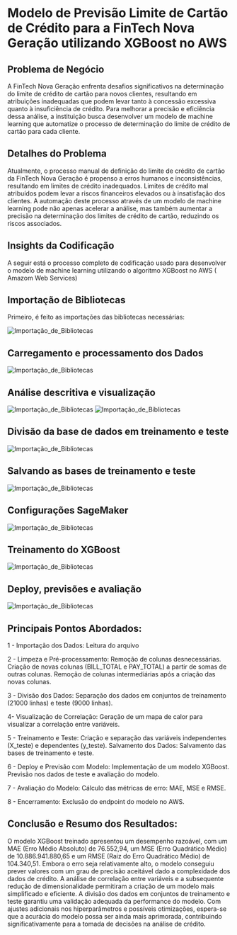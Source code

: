 # Modelo de Previsão Limite de Cartão de Crédito para a FinTech Nova Geração utilizando XGBoost no AWS

## Problema de Negócio
A FinTech Nova Geração enfrenta desafios significativos na determinação do limite de crédito de cartão para novos clientes, resultando em atribuições inadequadas que podem levar tanto à concessão excessiva quanto à insuficiência de crédito. Para melhorar a precisão e eficiência dessa análise, a instituição busca desenvolver um modelo de machine learning que automatize o processo de determinação do limite de crédito de cartão para cada cliente.

## Detalhes do Problema
Atualmente, o processo manual de definição do limite de crédito de cartão da FinTech Nova Geração é propenso a erros humanos e inconsistências, resultando em limites de crédito inadequados. Limites de crédito mal atribuídos podem levar a riscos financeiros elevados ou à insatisfação dos clientes. A automação deste processo através de um modelo de machine learning pode não apenas acelerar a análise, mas também aumentar a precisão na determinação dos limites de crédito de cartão, reduzindo os riscos associados.

## Insights da Codificação
A seguir está o processo completo de codificação usado para desenvolver o modelo de machine learning utilizando o algoritmo XGBoost no AWS ( Amazom Web Services)

## Importação de Bibliotecas
Primeiro, é feito as importações das bibliotecas necessárias:

![Importação_de_Bibliotecas](img/xg_Importação_de_Bibliotecas.png)

## Carregamento e processamento dos Dados

![Importação_de_Bibliotecas](img/xg_carregamento_processamentos_dados_2.png)

## Análise descritiva e visualização

![Importação_de_Bibliotecas](img/analise_descritiva_visualização_dados.png)
![Importação_de_Bibliotecas](img/analise_descritiva_visualização_dados2.png)

## Divisão da base de dados em treinamento e teste
![Importação_de_Bibliotecas](img/divisao_base_dados_treinamento_teste.png)

## Salvando as bases de treinamento e teste

![Importação_de_Bibliotecas](img/Salvando_bases_de_treinamento_teste.png)

## Configurações SageMaker
![Importação_de_Bibliotecas](img/configuracao_sagemaker.png)

## Treinamento do XGBoost

![Importação_de_Bibliotecas](img/treinamento_XGBoost.png)

## Deploy, previsões e avaliação

![Importação_de_Bibliotecas](img/xg_deploy_previsões_avaliação.png)

## Principais Pontos Abordados:
1 - Importação dos Dados:
Leitura do arquivo

2 - Limpeza e Pré-processamento:
Remoção de colunas desnecessárias.
Criação de novas colunas (BILL_TOTAL e PAY_TOTAL) a partir de somas de outras colunas.
Remoção de colunas intermediárias após a criação das novas colunas.

 3 - Divisão dos Dados:
Separação dos dados em conjuntos de treinamento (21000 linhas) e teste (9000 linhas).

4- Visualização de Correlação:
Geração de um mapa de calor para visualizar a correlação entre variáveis.

5 - Treinamento e Teste:
Criação e separação das variáveis independentes (X_teste) e dependentes (y_teste).
Salvamento dos Dados:
Salvamento das bases de treinamento e teste.

6 - Deploy e Previsão com Modelo:
Implementação de um modelo XGBoost.
Previsão nos dados de teste e avaliação do modelo.

7 - Avaliação do Modelo:
Cálculo das métricas de erro: MAE, MSE e RMSE.

8 - Encerramento:
Exclusão do endpoint do modelo no AWS.


## Conclusão e Resumo dos Resultados:

O modelo XGBoost treinado apresentou um desempenho razoável, com um MAE (Erro Médio Absoluto) de 76.552,94, um MSE (Erro Quadrático Médio) de 10.886.941.880,65 e um RMSE (Raiz do Erro Quadrático Médio) de 104.340,51. Embora o erro seja relativamente alto, o modelo conseguiu prever valores com um grau de precisão aceitável dado a complexidade dos dados de crédito.
A análise de correlação entre variáveis e a subsequente redução de dimensionalidade permitiram a criação de um modelo mais simplificado e eficiente. A divisão dos dados em conjuntos de treinamento e teste garantiu uma validação adequada da performance do modelo.
Com ajustes adicionais nos hiperparâmetros e possíveis otimizações, espera-se que a acurácia do modelo possa ser ainda mais aprimorada, contribuindo significativamente para a tomada de decisões na análise de crédito.
